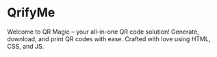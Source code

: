 # QrifyMe
Welcome to QR Magic – your all-in-one QR code solution! Generate, download, and print QR codes with ease. Crafted with love using HTML, CSS, and JS.
